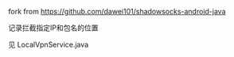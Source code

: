 fork from https://github.com/dawei101/shadowsocks-android-java

记录拦截指定IP和包名的位置

见 LocalVpnService.java
